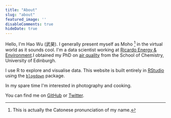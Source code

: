 ```yaml
---
title: "About"
slug: "about"
featured_image: ''
disableComments: true 
hideDate: true
---
```


Hello, I'm Hao Wu (武昊). I generally present myself as Moho [^1] in the virtual world as it sounds cool. I'm a data scientist working at [Ricardo Energy & Environment](https://ee.ricardo.com/).I obtained my PhD on [air quality](pdf/PhDThesis_HW_final.pdf) from the School of Chemistry, University of Edinburgh. 

I use R to explore and visualise data. This website is built entirely in [RStudio](https://www.rstudio.com/) using the [`blogdown`](https://bookdown.org/yihui/blogdown/) package.

In my spare time I'm interested in photography and cooking.

You can find me on [GitHub](https://github.com/mohowu/) or [Twitter](http://twitter.com/wumoho). 


[^1]: This is actually the Catonese pronunciation of my name. 
